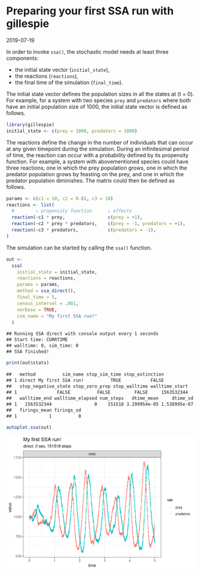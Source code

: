 Preparing your first SSA run with gillespie
================
2019-07-19

<!-- github markdown built using 
rmarkdown::render("vignettes/preparing_a_run.Rmd", output_format = "github_document")
-->

In order to invoke `ssa()`, the stochastic model needs at least three
components:

  - the initial state vector (`initial_state`),
  - the reactions (`reactions`),
  - the final time of the simulation (`final_time`).

The initial state vector defines the population sizes in all the states
at \(t = 0\). For example, for a system with two species `prey` and
`predators` where both have an initial population size of 1000, the
initial state vector is defined as follows.

``` r
library(gillespie)
initial_state <- c(prey = 1000, predators = 1000)
```

The reactions define the change in the number of individuals that can
occur at any given timepoint during the simulation. During an
infinitesimal period of time, the reaction can occur with a probability
defined by its propensity function. For example, a system with
abovementioned species could have three reactions; one in which the prey
population grows, one in which the predator population grows by feasting
on the prey, and one in which the predator population diminishes. The
matrix could then be defined as follows.

``` r
params <- c(c1 = 10, c2 = 0.01, c3 = 10)
reactions <- list(
  #        ↓ propensity function      ↓ effects                        ↓ name for reaction
  reaction(~c1 * prey,                c(prey = +1),                    name = "prey_up"),
  reaction(~c2 * prey * predators,    c(prey = -1, predators = +1),    name = "predation"),
  reaction(~c3 * predators,           c(predators = -1),               name = "pred_down")
)
```

The simulation can be started by calling the `ssa()` function.

``` r
out <- 
  ssa(
    initial_state = initial_state,
    reactions = reactions,
    params = params,
    method = ssa_direct(),
    final_time = 5,
    census_interval = .001,
    verbose = TRUE,
    sim_name = "My first SSA run!"
  )
```

    ## Running SSA direct with console output every 1 seconds
    ## Start time: CURRTIME
    ## walltime: 0, sim_time: 0
    ## SSA finished!

``` r
print(out$stats)
```

    ##   method          sim_name stop_sim_time stop_extinction
    ## 1 direct My first SSA run!          TRUE           FALSE
    ##   stop_negative_state stop_zero_prop stop_walltime walltime_start
    ## 1               FALSE          FALSE         FALSE     1563532344
    ##   walltime_end walltime_elapsed num_steps   dtime_mean     dtime_sd
    ## 1   1563532344                0    151518 3.299954e-05 1.538995e-07
    ##   firings_mean firings_sd
    ## 1            1          0

``` r
autoplot.ssa(out)
```

![](preparing_a_run_files/figure-gfm/unnamed-chunk-5-1.png)<!-- -->
